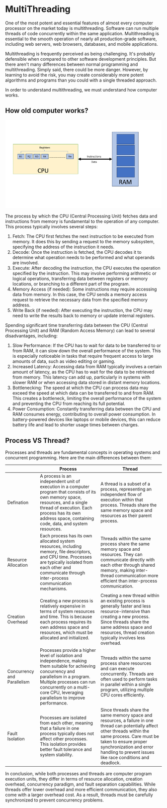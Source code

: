 # MultiThreading
One of the most potent and essential features of almost every computer processor on the market today is multithreading. Software can run multiple threads of code concurrently within the same application. Multithreading is essential to the smooth operation of nearly all production-grade software, including web servers, web browsers, databases, and mobile applications.

Multithreading is frequently perceived as being challenging. It's probably defensible when compared to other software development principles. But there aren't many differences between normal programming and multithreading. Simply said, there could be more danger. However, by learning to avoid the risk, you may create considerably more potent algorithms and programs than you could with a single threaded approach.

In order to understand multithreading, we must understand how computer works.

## How old computer works?

![Screenshot](HowOldComputerWorks.gif)     

The process by which the CPU (Central Processing Unit) fetches data and instructions from memory is fundamental to the operation of any computer. This process typically involves several steps:

1. Fetch: The CPU first fetches the next instruction to be executed from memory. It does this by sending a request to the memory subsystem, specifying the address of the instruction it needs.
2. Decode: Once the instruction is fetched, the CPU decodes it to determine what operation needs to be performed and what operands are involved.
3. Execute: After decoding the instruction, the CPU executes the operation specified by the instruction. This may involve performing arithmetic or logical operations, transferring data between registers or memory locations, or branching to a different part of the program.
4. Memory Access (if needed): Some instructions may require accessing data from memory. In this case, the CPU sends a memory access request to retrieve the necessary data from the specified memory address.
5. Write Back (if needed): After executing the instruction, the CPU may need to write the results back to memory or update internal registers.

Spending significant time transferring data between the CPU (Central Processing Unit) and RAM (Random Access Memory) can lead to several disadvantages, including:

1. Slow Performance: If the CPU has to wait for data to be transferred to or from RAM, it can slow down the overall performance of the system. This is especially noticeable in tasks that require frequent access to large amounts of data, such as video editing or gaming.
2. Increased Latency: Accessing data from RAM typically involves a certain amount of latency, as the CPU has to wait for the data to be retrieved from memory. This latency can add up, particularly in systems with slower RAM or when accessing data stored in distant memory locations.
3. Bottlenecking: The speed at which the CPU can process data may exceed the speed at which data can be transferred to and from RAM. This creates a bottleneck, limiting the overall performance of the system and preventing the CPU from reaching its full potential.
4. Power Consumption: Constantly transferring data between the CPU and RAM consumes energy, contributing to overall power consumption. In battery-powered devices like laptops or mobile devices, this can reduce battery life and lead to shorter usage times between charges.

## Process VS Thread?
Processes and threads are fundamental concepts in operating systems and concurrent programming. Here are the main differences between them:

|                             | Process       | Thread |
|-----------------------------| ------------- | ------------- |
| Defination                  | A process is an independent unit of execution in a computer program that consists of its own memory space, resources, and a single thread of execution. Each process has its own address space, containing code, data, and system resources.|A thread is a subset of a process, representing an independent flow of execution within that process. Threads share the same memory space and resources as their parent process.               |
| Resource Allocation         |Each process has its own allocated system resources, including memory, file descriptors, and CPU time. Processes are typically isolated from each other and communicate through inter-process communication mechanisms.               |Threads within the same process share the same memory space and resources. They can communicate directly with each other through shared memory, making inter-thread communication more efficient than inter-process communication.               |
| Creation Overhead           | Creating a new process is relatively expensive in terms of system resources and time. This is because each process requires its own address space and resources, which must be allocated and initialized.|Creating a new thread within an existing process is generally faster and less resource-intensive than creating a new process. Since threads share the same address space and resources, thread creation typically involves less overhead.               |
| Concurrency and Parallelism |Processes provide a higher level of isolation and independence, making them suitable for achieving concurrency and parallelism in a program. Multiple processes can run concurrently on a multi-core CPU, leveraging parallelism to improve performance.               |Threads within the same process share resources and can execute concurrently. Threads are often used to perform tasks in parallel within a single program, utilizing multiple CPU cores efficiently.               |
| Fault Isolation             |Processes are isolated from each other, meaning that a failure in one process typically does not affect other processes. This isolation provides better fault tolerance and system stability.|Since threads share the same memory space and resources, a failure in one thread can potentially affect other threads within the same process. Care must be taken to ensure proper synchronization and error handling to prevent issues like race conditions and deadlock.|

In conclusion, while both processes and threads are computer program execution units, they differ in terms of resource allocation, creation overhead, concurrency paradigm, and fault separation capabilities. While threads offer lower overhead and more efficient communication, they also come with a larger overhead cost. As a result, threads must be carefully synchronized to prevent concurrency problems.
